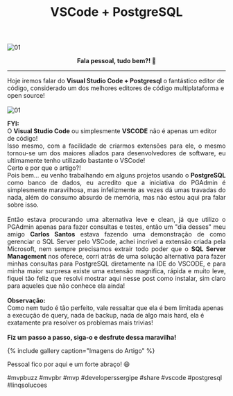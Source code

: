 ﻿---
title: "VSCode + PostgreSQL"
comments: true
excerpt_separator: "Ler mais"
categories:
  - Dica
gallery:
  - url: /assets/images/vscodepostgresql01/01.jpg
    image_path: /assets/images/vscodepostgresql01/01.jpg
    alt: "Imagem Artigo"
  - url: /assets/images/vscodepostgresql01/02.jpg
    image_path: /assets/images/vscodepostgresql01/02.jpg
    alt: "Imagem Artigo"
  - url: /assets/images/vscodepostgresql01/03.jpg
    image_path: /assets/images/vscodepostgresql01/03.jpg
    alt: "Imagem Artigo"
  - url: /assets/images/vscodepostgresql01/04.jpg
    image_path: /assets/images/vscodepostgresql01/04.jpg
    alt: "Imagem Artigo"
  - url: /assets/images/vscodepostgresql01/05.jpg
    image_path: /assets/images/vscodepostgresql01/05.jpg
    alt: "Imagem Artigo"
  - url: /assets/images/vscodepostgresql01/06.jpg
    image_path: /assets/images/vscodepostgresql01/06.jpg
    alt: "Imagem Artigo"
  - url: /assets/images/vscodepostgresql01/07.jpg
    image_path: /assets/images/vscodepostgresql01/07.jpg
    alt: "Imagem Artigo"
  - url: /assets/images/vscodepostgresql01/08.jpg
    image_path: /assets/images/vscodepostgresql01/08.jpg
    alt: "Imagem Artigo"
  - url: /assets/images/vscodepostgresql01/09.jpg
    image_path: /assets/images/vscodepostgresql01/09.jpg
    alt: "Imagem Artigo"
  - url: /assets/images/vscodepostgresql01/10.jpg
    image_path: /assets/images/vscodepostgresql01/10.jpg
    alt: "Imagem Artigo"
  - url: /assets/images/vscodepostgresql01/11.jpg
    image_path: /assets/images/vscodepostgresql01/11.jpg
    alt: "Imagem Artigo"
  - url: /assets/images/vscodepostgresql01/12.jpg
    image_path: /assets/images/vscodepostgresql01/12.jpg
    alt: "Imagem Artigo"
  - url: /assets/images/vscodepostgresql01/13.jpg
    image_path: /assets/images/vscodepostgresql01/13.jpg
---

![01]({{site.url}}{{site.baseurl}}/assets/images/vscodepostgres.jpg)

<center><strong>Fala pessoal, tudo bem?! 💚</strong></center>
<hr>


Hoje iremos falar do <strong>Visual Studio Code + Postgresql</strong> o fantástico editor de código, considerado um dos melhores editores de código multiplataforma e open source!<br />
<br>
![01]({{site.url}}{{site.baseurl}}/assets/images/vsc1.gif)
<div class="notice--warning">
<strong>FYI:</strong><br>
O <strong>Visual Studio Code</strong> ou simplesmente <strong>VSCODE</strong> 
não é apenas um editor de código!
</div>
<div style="text-align: justify;">
Isso mesmo, com a facilidade de criarmos extensões para ele, o mesmo tornou-se um dos maiores aliados para desenvolvedores de software, eu ultimamente tenho utilizado bastante o VSCode!<br>
Certo e por que o artigo?!<br>
Pois bem... eu venho trabalhando em alguns projetos usando o <strong>PostgreSQL</strong> como banco de dados, eu acredito que a iniciativa do PGAdmin é simplesmente maravilhosa, mas infelizmente as vezes dá umas travadas do nada, além do consumo absurdo de memória, mas não estou aqui pra falar sobre isso.<br>
<br>
Então estava procurando uma alternativa leve e clean, já que utilizo o PGAdmin apenas para fazer consultas e testes, então um "dia desses" meu amigo <strong>Carlos Santos</strong> estava fazendo uma demonstração de como gerenciar o SQL Server pelo VSCode, achei incrível a extensão criada pela Microsoft, nem sempre precisamos extrair todo poder que o <strong>SQL Server Management</strong> nos oferece, corri atrás de uma solução alternativa para fazer minhas consultas para PostgreSQL diretamente na IDE do VSCODE, e para minha maior surpresa existe uma extensão magnifica, rápida e muito leve, fiquei tão feliz que resolvi mostrar aqui nesse post como instalar, sim claro para aqueles que não conhece ela ainda!
</div>
<br>
<div class="notice--warning"> 
<strong>Observação:</strong><br>
Como nem tudo é tão perfeito, vale ressaltar que ela é bem limitada apenas a execução de query, nada de backup, nada de algo mais hard, ela é exatamente pra resolver os problemas mais trivias!
</div>
<br>

<div class="notice--success">
<strong>Fiz um passo a passo, siga-o e desfrute dessa maravilha!</strong>
</div>


 
 
 {% include gallery caption="Imagens do Artigo" %}

 Pessoal fico por aqui e um forte abraço! 😄 <br>

 #mvpbuzz #mvpbr #mvp #developerssergipe #share #vscode #postgresql #linqsolucoes<br><br>
